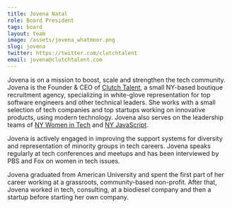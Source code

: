 ```yaml
---
title: Jovena Natal
role: Board President
tags: board
layout: team
image: /assets/jovena_whatmoor.png
slug: jovena
twitter: https://twitter.com/clutchtalent
email: jovena@clutchtalent.com
---
```


Jovena is on a mission to boost, scale and strengthen the tech community. Jovena is the Founder & CEO of [Clutch Talent](http://www.clutchtalent.com/), a small NY-based boutique recruitment agency, specializing in white-glove representation for top software engineers and other technical leaders. She works with a small selection of tech companies and top startups working on innovative products, using modern technology. Jovena also serves on the leadership teams of [NY Women in Tech](http://nywomenintech.com/) and [NY JavaScript](http://nyjavascript.com/).

Jovena is actively engaged in improving the support systems for diversity and representation of minority groups in tech careers. Jovena speaks regularly at tech conferences and meetups and has been interviewed by PBS and Fox on women in tech issues.

Jovena graduated from American University and spent the first part of her career working at a grassroots, community-based non-profit. After that, Jovena worked in tech, consulting, at a biodiesel company and then a startup before starting her own company.
